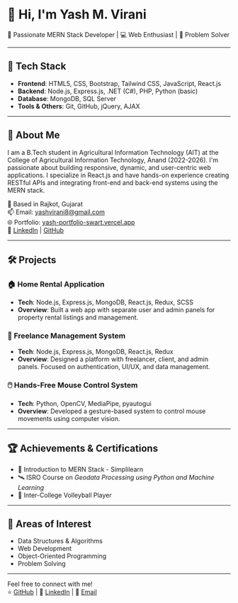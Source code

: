 # 👋 Hi, I'm Yash M. Virani

🚀 Passionate MERN Stack Developer | 💻 Web Enthusiast | 🧠 Problem Solver

---

## 🔧 Tech Stack

- **Frontend**: HTML5, CSS, Bootstrap, Tailwind CSS, JavaScript, React.js
- **Backend**: Node.js, Express.js, .NET (C#), PHP, Python (basic)
- **Database**: MongoDB, SQL Server
- **Tools & Others**: Git, GitHub, jQuery, AJAX

---

## 📌 About Me

I am a B.Tech student in Agricultural Information Technology (AIT) at the College of Agricultural Information Technology, Anand (2022-2026). I'm passionate about building responsive, dynamic, and user-centric web applications. I specialize in React.js and have hands-on experience creating RESTful APIs and integrating front-end and back-end systems using the MERN stack.

📍 Based in Rajkot, Gujarat  
📫 Email: yashvirani8@gmail.com  
🌐 Portfolio: [yash-portfolio-swart.vercel.app](https://yash-portfolio-swart.vercel.app/)  
🔗 [LinkedIn](https://www.linkedin.com/in/yash-virani-6b50ba262) | [GitHub](https://github.com/YASH10122)

---

## 🛠️ Projects

### 🏠 Home Rental Application
- **Tech**: Node.js, Express.js, MongoDB, React.js, Redux, SCSS
- **Overview**: Built a web app with separate user and admin panels for property rental listings and management.

### 👥 Freelance Management System
- **Tech**: Node.js, Express.js, MongoDB, React.js, Redux
- **Overview**: Designed a platform with freelancer, client, and admin panels. Focused on authentication, UI/UX, and data management.

### 🖱️ Hands-Free Mouse Control System
- **Tech**: Python, OpenCV, MediaPipe, pyautogui
- **Overview**: Developed a gesture-based system to control mouse movements using computer vision.

---

## 🏆 Achievements & Certifications

- 🧠 Introduction to MERN Stack - Simplilearn  
- 🛰️ ISRO Course on *Geodata Processing using Python and Machine Learning*  
- 🏐 Inter-College Volleyball Player

---

## 🎯 Areas of Interest

- Data Structures & Algorithms  
- Web Development  
- Object-Oriented Programming  
- Problem Solving

---

Feel free to connect with me!  
⭐️ [GitHub](https://github.com/YASH10122) | 💼 [LinkedIn](https://www.linkedin.com/in/yash-virani-6b50ba262) | 📧 [Email](mailto:yashvirani8@gmail.com)

